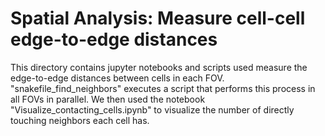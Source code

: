 # Spatial Analysis: Measure cell-cell edge-to-edge distances

This directory contains jupyter notebooks and scripts used measure the edge-to-edge distances between cells in each FOV. "snakefile_find_neighbors" executes a script that performs this process in all FOVs in parallel. We then used the notebook "Visualize_contacting_cells.ipynb" to visualize the number of directly touching neighbors each cell has.
